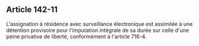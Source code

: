 Article 142-11
----
L'assignation à résidence avec surveillance électronique est assimilée à une
détention provisoire pour l'imputation intégrale de sa durée sur celle d'une
peine privative de liberté, conformément à l'article 716-4.
